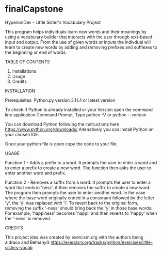 # finalCapstone
HyperionDev - Little Sister's Vocabulary Project

This program helps individuals learn new words and their meanings by using a vocabulary builder that interacts with the user through text-based input and output. From the use of given words or inputs the indivdual will learn to create new words by adding and removing prefixes and suffiexes to the beginning or end of words. 

TABLE OF CONTENTS
  1. Installations
  2. Usage
  3. Credits

INSTALLATION

Prerequisites: Python.py version 3.11.4 or latest version

To check if Python is already installed or your Version open the command line application Command Prompt.
Type python -V or python --version

You can download Python following the instructions here https://www.python.org/downloads/ 
Altenatively you can install Python on your chosen IDE. 

Once your python file is open copy the code to your file. 

USAGE

Function 1 - Adds a prefix to a word. It prompts the user to enter a word and to enter a prefix to create a new word. The function then asks the user to enter another word and prefix. 

Function 2 - Removes a suffix from a word. It prompts the user to enter a word that ends in 'ness', it then removes the suffix to create a new word. The program then prompts the user to enter another word. In the case where the base word originally ended in a consonant followed by the letter 'y', the 'y' was replaced with 'i'. To revert back to the original form, removing the suffix '-ness' should bring back the 'y' in those base words. For example, 'happiness' becomes 'happi' and then reverts to 'happy' when the '-ness' is removed.

CREDITS

This project idea was created by exercism.org with the authors being aldraco and BethanyG
https://exercism.org/tracks/python/exercises/little-sisters-vocab

